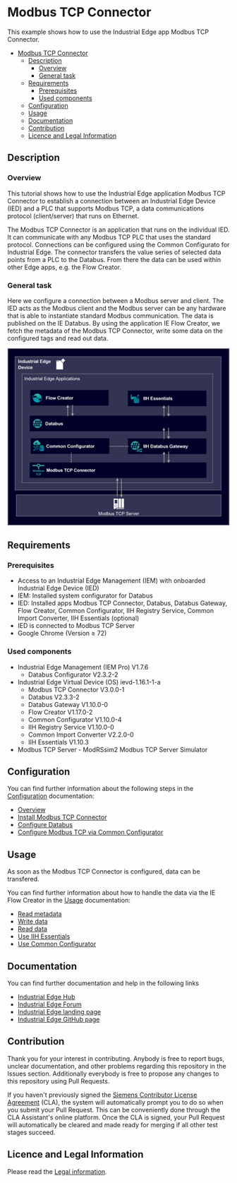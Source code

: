 # Modbus TCP Connector

This example shows how to use the Industrial Edge app Modbus TCP Connector.

- [Modbus TCP Connector](#modbus-tcp-connector)
  - [Description](#description)
    - [Overview](#overview)
    - [General task](#general-task)
  - [Requirements](#requirements)
    - [Prerequisites](#prerequisites)
    - [Used components](#used-components)
  - [Configuration](#configuration)
  - [Usage](#usage)
  - [Documentation](#documentation)
  - [Contribution](#contribution)
  - [Licence and Legal Information](#licence-and-legal-information)

## Description

### Overview

This tutorial shows how to use the Industrial Edge application Modbus TCP Connector to establish a connection between an Industrial Edge Device (IED) and a PLC that supports Modbus TCP, a data communications protocol (client/server) that runs on Ethernet.

The Modbus TCP Connector is an application that runs on the individual IED. It can communicate with any Modbus TCP PLC that uses the standard protocol. Connections can be configured using the Common Configurato for Industrial Edge. The connector transfers the value series of selected data points from a PLC to the Databus. From there the data can be used within other Edge apps, e.g. the Flow Creator.

### General task

Here we configure a connection between a Modbus server and client. The IED acts as the Modbus client and the Modbus server can be any hardware that is able to instantiate standard Modbus communication. The data is published on the IE Databus. By using the application IE Flow Creator, we fetch the metadata of the Modbus TCP Connector, write some data on the configured tags and read out data.

<img src="docs/graphics/Overview.png" width=600 />

## Requirements

###  Prerequisites

- Access to an Industrial Edge Management (IEM) with onboarded Industrial Edge Device (IED)
- IEM: Installed system configurator for Databus
- IED: Installed apps Modbus TCP Connector, Databus, Databus Gateway, Flow Creator, Common Configurator, IIH Registry Service, Common Import Converter, IIH Essentials (optional)
- IED is connected to Modbus TCP Server
- Google Chrome (Version ≥ 72)

### Used components

- Industrial Edge Management (IEM Pro) V1.7.6
  - Databus Configurator V2.3.2-2
- Industrial Edge Virtual Device (OS) ievd-1.16.1-1-a
  - Modbus TCP Connector V3.0.0-1
  - Databus V2.3.3-2
  - Databus Gateway V1.10.0-0
  - Flow Creator V1.17.0-2
  - Common Configurator V1.10.0-4
  - IIH Registry Service V1.10.0-0
  - Common Import Converter V2.2.0-0
  - IIH Essentials V1.10.3  
- Modbus TCP Server - ModRSsim2 Modbus TCP Server Simulator

## Configuration

You can find further information about the following steps in the [Configuration](/docs/Installation.md) documentation:

- [Overview](/docs/Installation.md#overview)
- [Install Modbus TCP Connector](/docs/Installation.md#install-modbus-tcp-connector)
- [Configure Databus](/docs/Installation.md#configure-databus)
- [Configure Modbus TCP via Common Configurator](/docs/Installation.md#configure-modbus-tcp-via-common-configurator)

## Usage

As soon as the Modbus TCP Connector is configured, data can be transfered.

You can find further information about how to handle the data via the IE Flow Creator in the [Usage](/docs/Usage.md) documentation:

* [Read metadata](/docs/Usage.md#read-metadata)
* [Write data](/docs/Usage.md#write-data)
* [Read data](/docs/Usage.md#read-data)
* [Use IIH Essentials](/docs/Usage.md#use-IIH-Essentials)
* [Use Common Configurator](/docs/Usage.md#Use-Store-Data-in-Common-Configurator)
## Documentation

You can find further documentation and help in the following links

* [Industrial Edge Hub](https://iehub.eu1.edge.siemens.cloud/#/documentation)
* [Industrial Edge Forum](https://www.siemens.com/industrial-edge-forum)
* [Industrial Edge landing page](https://new.siemens.com/global/en/products/automation/topic-areas/industrial-edge/simatic-edge.html)
* [Industrial Edge GitHub page](https://github.com/industrial-edge)

## Contribution

Thank you for your interest in contributing. Anybody is free to report bugs, unclear documentation, and other problems regarding this repository in the Issues section.
Additionally everybody is free to propose any changes to this repository using Pull Requests.

If you haven't previously signed the [Siemens Contributor License Agreement](https://cla-assistant.io/industrial-edge/) (CLA), the system will automatically prompt you to do so when you submit your Pull Request. This can be conveniently done through the CLA Assistant's online platform. Once the CLA is signed, your Pull Request will automatically be cleared and made ready for merging if all other test stages succeed.

## Licence and Legal Information

Please read the [Legal information](LICENSE.md).
